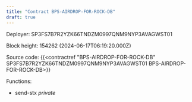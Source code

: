 ```yaml
---
title: "Contract BPS-AIRDROP-FOR-ROCK-DB"
draft: true
---
```

Deployer: SP3FS7B7R2YZK66TNDZM0997QNM9NYP3AVAGWST01


 



Block height: 154262 (2024-06-17T06:19:20.000Z)

Source code: {{<contractref "BPS-AIRDROP-FOR-ROCK-DB" SP3FS7B7R2YZK66TNDZM0997QNM9NYP3AVAGWST01 BPS-AIRDROP-FOR-ROCK-DB>}}

Functions:

* send-stx _private_
